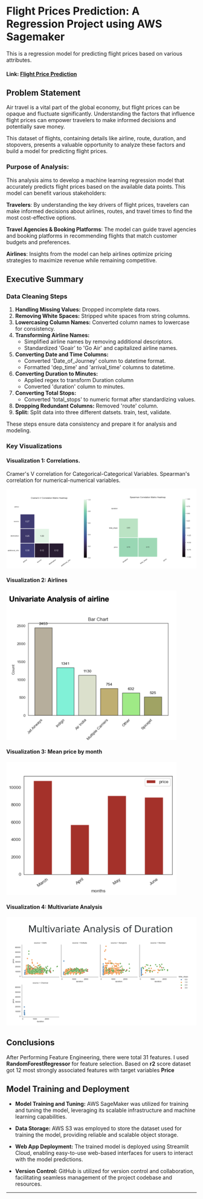 # Flight Prices Prediction: A Regression Project using AWS Sagemaker


This is a regression model for predicting flight prices based on various attributes.

#### Link: [Flight Price Prediction](https://flight-prices-prediction-sagemaker.streamlit.app/)

## Problem Statement

Air travel is a vital part of the global economy, but flight prices can be opaque and fluctuate significantly. Understanding the factors that influence flight prices can empower travelers to make informed decisions and potentially save money.

This dataset of flights, containing details like airline, route, duration, and stopovers, presents a valuable opportunity to analyze these factors and build a model for predicting flight prices.

### Purpose of Analysis:

This analysis aims to develop a machine learning regression model that accurately predicts flight prices based on the available data points. This model can benefit various stakeholders:

**Travelers**: By understanding the key drivers of flight prices, travelers can make informed decisions about airlines, routes, and travel times to find the most cost-effective options.

**Travel Agencies & Booking Platforms**: The model can guide travel agencies and booking platforms in recommending flights that match customer budgets and preferences.  

**Airlines**: Insights from the model can help airlines optimize pricing strategies to maximize revenue while remaining competitive.   


## Executive Summary

### Data Cleaning Steps

1. **Handling Missing Values:** Dropped incomplete data rows.
2. **Removing White Spaces:** Stripped white spaces from string columns.
3. **Lowercasing Column Names:** Converted column names to lowercase for consistency.
4. **Transforming Airline Names:**
   - Simplified airline names by removing additional descriptors.
   - Standardized 'Goair' to 'Go Air' and capitalized airline names.
5. **Converting Date and Time Columns:**
   - Converted 'Date_of_Journey' column to datetime format.
   - Formatted 'dep_time' and 'arrival_time' columns to datetime.
6. **Converting Duration to Minutes:**
   - Applied regex to transform Duration column
   - Converted 'duration' column to minutes.
8. **Converting Total Stops:**
   - Converted 'total_stops' to numeric format after standardizing values.
9. **Dropping Redundant Columns:** Removed 'route' column.
10. **Split:** Split data into three different datsets. train, test, validate.

These steps ensure data consistency and prepare it for analysis and modeling.


### Key Visualizations

#### Visualization 1: Correlations.
Cramer's V correlation for Categorical-Categorical Variables.
Spearman's correlation for numerical-numerical variables.

![Visualization 1](images/correlation.png)

#### Visualization 2: Airlines

<img src="images/univariate_airline.png" width="450">

#### Visualization 3: Mean price by month

<img src="images/price_month.png" width="450">

#### Visualization 4: Multivariate Analysis 

<img src="images/multivariate.png">

## Conclusions
After Performing Feature Engineering, there were total 31 features. I used **RandomForestRegressor** for feature selection. Based on **r2** score dataset got 12 most strongly associated features with target variables **Price**

## Model Training and Deployment

- **Model Training and Tuning:** AWS SageMaker was utilized for training and tuning the model, leveraging its scalable infrastructure and machine learning capabilities.

- **Data Storage:** AWS S3 was employed to store the dataset used for training the model, providing reliable and scalable object storage.

- **Web App Deployment:** The trained model is deployed using Streamlit Cloud, enabling easy-to-use web-based interfaces for users to interact with the model predictions.

- **Version Control:** GitHub is utilized for version control and collaboration, facilitating seamless management of the project codebase and resources.


---

